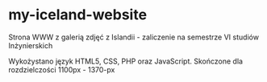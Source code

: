 # my-iceland-website
Strona WWW z galerią zdjęć z Islandii - zaliczenie na semestrze VI studiów Inżynierskich

Wykożystano język HTML5, CSS, PHP oraz JavaScript.
Skończone dla rozdzielczości 1100px - 1370-px
